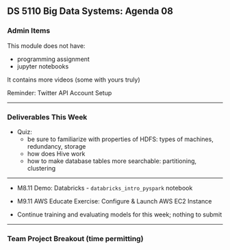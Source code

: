 ## DS 5110 Big Data Systems: Agenda 08

### Admin Items

This module does not have:  
- programming assignment
- jupyter notebooks

It contains more videos (some with yours truly)

Reminder: Twitter API Account Setup


---

### Deliverables This Week

- Quiz: 
  - be sure to familiarize with properties of HDFS: types of machines, redundancy, storage
  - how does Hive work
  - how to make database tables more searchable: partitioning, clustering

---

- M8.11  Demo: Databricks - `databricks_intro_pyspark` notebook

- M9.11 AWS Educate Exercise: Configure & Launch AWS EC2 Instance

- Continue training and evaluating models for this week; nothing to submit

--- 

### Team Project Breakout (time permitting)
